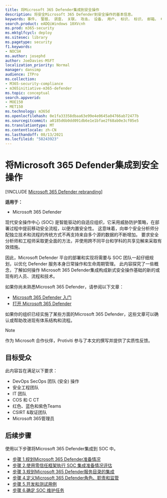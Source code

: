```yaml
---
title: 将Microsoft 365 Defender集成到安全操作
description: 将安全Microsoft 365 Defender到安全操作的基本信息。
keywords: 事件， 警报， 调查， 关联， 攻击， 设备， 用户， 标识， 标识， 邮箱， 电子邮件， 365， microsoft， m365， 事件响应， 网络攻击， secops， 安全操作， soc
search.product: eADQiWindows 10XVcnh
ms.prod: m365-security
ms.mktglfcycl: deploy
ms.sitesec: library
ms.pagetype: security
f1.keywords:
- NOCSH
ms.author: josephd
author: JoeDavies-MSFT
localization_priority: Normal
manager: dansimp
audience: ITPro
ms.collection:
- M365-security-compliance
- m365initiative-m365-defender
ms.topic: conceptual
search.appverid:
- MOE150
- MET150
ms.technology: m365d
ms.openlocfilehash: 0e1fa33358dbaa63e99e4e0645a04766ab72477b
ms.sourcegitcommit: a0185d6b0dd091db6e1e1bfae2f68ab0e3cf05e5
ms.translationtype: MT
ms.contentlocale: zh-CN
ms.lasthandoff: 08/13/2021
ms.locfileid: "58243923"
---
```

# <a name="integrating-microsoft-365-defender-into-your-security-operations"></a>将Microsoft 365 Defender集成到安全操作

[!INCLUDE [Microsoft 365 Defender rebranding](../includes/microsoft-defender.md)]

**适用于：**
- Microsoft 365 Defender

现代安全操作中心 (SOC) 是智能驱动的自适应组织，它采用威胁防护策略，在部署过程中提前移动安全流程，以便内置安全性。 这意味着，向单个安全分析师分配独立技术和流程的传统方式不再支持来自多个源的数据的不断增加。 要求安全分析师和工程师采取更全面的方法，并使用跨不同平台和学科的共享见解来采取有效措施。 

因此，Microsoft Defender 平台的部署和实现将需要与 SOC 团队一起仔细规划，以优化 Defender 服务本身日常操作和生命周期管理。 此内容探究了一些概念，了解如何操作 Microsoft 365 Defender集成构成新式安全操作基础的新的或现有的人员、流程和技术。

如果你尚未熟悉Microsoft 365 Defender，请参阅以下文章：

- [Microsoft 365 Defender 入门](get-started.md)
- [打开 Microsoft 365 Defender](m365d-enable.md)

如果你的组织已经实施了某些方面的Microsoft 365 Defender，这些文章可以确认或帮助改进现有体系结构和流程。

>[!Note]
>作为 Microsoft 合作伙伴，Protiviti 参与了本文的撰写并提供了实质性反馈。
>

## <a name="target-audience"></a>目标受众

此内容旨在满足以下要求：

- DevOps SecOps 团队 (安全) 操作
- 安全工程团队
- IT 团队
- COS 和 C CT
- 红色、蓝色和紫色Teams
- CSIRT &取证团队
- Microsoft 365管理员

## <a name="next-steps"></a>后续步骤

使用以下步骤将Microsoft 365 Defender集成到 SOC 中。

- [步骤 1.规划Microsoft 365 Defender准备情况](integrate-microsoft-365-defender-secops-plan.md)
- [步骤 2.使用零信任框架执行 SOC 集成准备情况评估](integrate-microsoft-365-defender-secops-readiness.md)
- [步骤 3.规划Microsoft 365 Defender服务目录的集成](integrate-microsoft-365-defender-secops-services.md)
- [步骤 4.定义Microsoft 365 Defender角色、职责和监管](integrate-microsoft-365-defender-secops-roles.md)
- [步骤 5.开发和测试用例](integrate-microsoft-365-defender-secops-use-cases.md)
- [步骤 6.确定 SOC 维护任务](integrate-microsoft-365-defender-secops-tasks.md)




